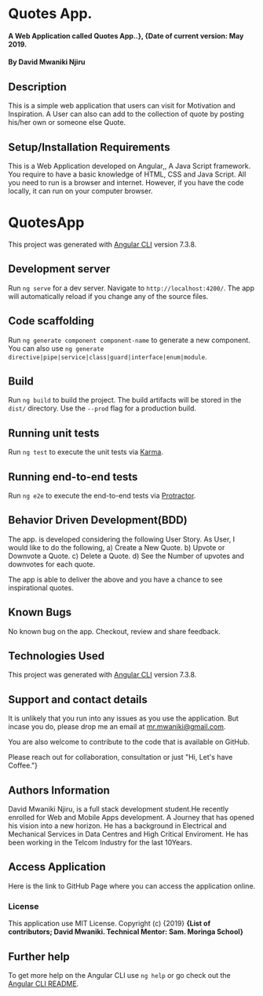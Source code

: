 # Quotes App.
#### A Web Application called Quotes App..}, {Date of current version: May 2019.
#### By **David Mwaniki Njiru**
## Description

This is a simple web application that users can visit for Motivation and Inspiration. A User can also can add to the collection of quote by posting his/her own or someone else Quote.

## Setup/Installation Requirements
This is a Web Application developed on Angular,, A Java Script framework. You require to have a basic knowledge of HTML, CSS and Java Script. All you need to run is a browser and internet. However, if you have the code locally, it can run on your computer browser.

# QuotesApp

This project was generated with [Angular CLI](https://github.com/angular/angular-cli) version 7.3.8.

## Development server

Run `ng serve` for a dev server. Navigate to `http://localhost:4200/`. The app will automatically reload if you change any of the source files.

## Code scaffolding

Run `ng generate component component-name` to generate a new component. You can also use `ng generate directive|pipe|service|class|guard|interface|enum|module`.

## Build

Run `ng build` to build the project. The build artifacts will be stored in the `dist/` directory. Use the `--prod` flag for a production build.

## Running unit tests

Run `ng test` to execute the unit tests via [Karma](https://karma-runner.github.io).

## Running end-to-end tests

Run `ng e2e` to execute the end-to-end tests via [Protractor](http://www.protractortest.org/).


## Behavior Driven Development(BDD)
The app. is developed considering the following User Story. As User, I would like to do the following,
a) Create a New Quote.
b) Upvote or Downvote a Quote.
c) Delete a Quote.
d) See the Number of upvotes and downvotes for each quote.

The app is able to deliver the above and you have a chance to see inspirational quotes.

## Known Bugs
No known bug on the app. Checkout, review and share feedback.

## Technologies Used
This project was generated with [Angular CLI](https://github.com/angular/angular-cli) version 7.3.8.

## Support and contact details
It is unlikely that you run into any issues as you use the application. But incase you do, please drop me an email at mr.mwaniki@gmail.com.

You are also welcome to contribute to the code that is available on GitHub.

Please reach out for collaboration, consultation or just "Hi, Let's have Coffee."}

## Authors Information
David Mwaniki Njiru, is a full stack development student.He recently enrolled for Web and Mobile Apps development. A Journey that has opened his vision into a new horizon. He has a background in Electrical and Mechanical Services in Data Centres and High Critical Enviroment. He has been working in the Telcom Industry for the last 10Years.

## Access Application
Here is the link to GitHub Page where you can access the application online.


### License
This application use MIT License.
Copyright (c) {2019} **{List of contributors; David Mwaniki. Technical Mentor: Sam. Moringa School}**




## Further help

To get more help on the Angular CLI use `ng help` or go check out the [Angular CLI README](https://github.com/angular/angular-cli/blob/master/README.md).
